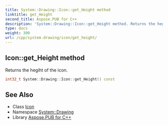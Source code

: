```yaml
---
title: System::Drawing::Icon::get_Height method
linktitle: get_Height
second_title: Aspose.PUB for C++
description: 'System::Drawing::Icon::get_Height method. Returns the hegiht of the icon in C++.'
type: docs
weight: 300
url: /cpp/system.drawing/icon/get_height/
---
```

## Icon::get_Height method


Returns the hegiht of the icon.

```cpp
int32_t System::Drawing::Icon::get_Height() const
```

## See Also

* Class [Icon](../)
* Namespace [System::Drawing](../../)
* Library [Aspose.PUB for C++](../../../)
